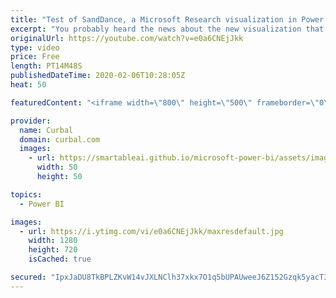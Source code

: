 ```yaml
---
title: "Test of SandDance, a Microsoft Research visualization in Power BI"
excerpt: "You probably heard the news about the new visualization that Microsoft Research release a few days ago. In this video I just give it a go and show you some of the features and questions I have.  If you prefer to read about it, check out my review on the Power BI Community: http://community.powerbi.com/t5/Community-Blog/SandDance-my-first-impressions-and-test/ba-p/30479"
originalUrl: https://youtube.com/watch?v=e0a6CNEjJkk
type: video
price: Free
length: PT14M48S
publishedDateTime: 2020-02-06T10:28:05Z
heat: 50

featuredContent: "<iframe width=\"800\" height=\"500\" frameborder=\"0\" src=\"https://www.youtube.com/embed/e0a6CNEjJkk\" allow=\"accelerometer; autoplay; encrypted-media; gyroscope; picture-in-picture\" allowfullscreen></iframe>"

provider:
  name: Curbal
  domain: curbal.com
  images:
    - url: https://smartableai.github.io/microsoft-power-bi/assets/images/organizations/curbal.com-50x50.jpg
      width: 50
      height: 50

topics:
  - Power BI

images:
  - url: https://i.ytimg.com/vi/e0a6CNEjJkk/maxresdefault.jpg
    width: 1280
    height: 720
    isCached: true

secured: "IpxJaDU8TkBPLZKvW14vJXLNClh37xkx7O1q5bUPAUweeJ6Z152Gzqk5yacT3DQoImMj8ml3E5v+VLlbBCalfDelvak4LePxDXTiHoF3aS6PdogF08MCvyErrb0oCd7Eku+KNDZodoIYahh2g3x3DbSUxdBMA9f3GdxPIxHoQvimwg4com810GHxbn2x9hcF5CQZYyDXrKSHazIQVYL0N4uiZcYDgeXNHl/lBUJrsNU1ltaJ+QsYkpcnJOraiCjuVMNknIF4jifgVj3JVXzyvFN7gqnlXNHBhO66EyhfuC26M3upe3HcJzJ/RZpUJJKNEsb1WVg4rxDabL3JdOW6CFTaTKpmXPKE4f1F8fsoVQWOasFLptaJQpQwZmWD3Xg6PK+b8iRcW+coMOn7SfzpPVzlx/atl5nKhc24L6WtnPk=;I+00oQq2KOn9RUF0mejCIQ=="
---
```


